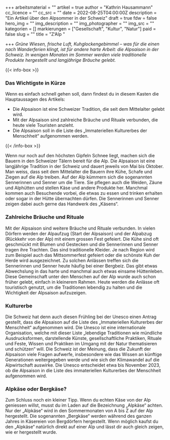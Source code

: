 +++
arbeitsmaterial = ""
artikel = true
author = "Kathrin Hausammann"
cc_licence = ""
cc_src = ""
date = 2022-08-25T04:00:00Z
description = "Ein Artikel über den Alpsommer in der Schweiz"
draft = true
fdw = false
hero_img = ""
img_description = ""
img_photographer = ""
img_src = ""
kategorien = []
markierungen = ["Gesellschaft", "Kultur", "Natur"]
paid = false
slug = ""
title = "Z‘Alp "

+++
_Grüne Wiesen, frische Luft, Kuhglockengebimmel – was für die einen nach Wanderferien klingt, ist für andere harte Arbeit: die Alpsaison in der Schweiz. In wenigen Monaten im Sommer werden viele traditionelle Produkte hergestellt und langjährige Bräuche gelebt._

{{< info-box >}} <h3>Das Wichtigste in Kürze</h3>

<p>Wenn es einfach schnell gehen soll, dann findest du in diesem Kasten die Hauptaussagen des Artikels:</p>

<ul>

<li>Die Alpsaison ist eine Schweizer Tradition, die seit dem Mittelalter gelebt wird.</li>

<li>Mit der Alpsaison sind zahlreiche Bräuche und Rituale verbunden, die heute viele Touristen anzieht.</li>

<li>Die Alpsaison soll in die Liste des „Immateriellen Kulturerbes der Menschheit“ aufgenommen werden.</li>

</ul> {{< /info-box >}}

Wenn nur noch auf den höchsten Gipfeln Schnee liegt, machen sich die Bauern in den Schweizer Tälern bereit für die Alp. Die Alpsaison ist eine langjährige Tradition in der Schweiz und dauert jeweils von Mai bis Oktober. Man weiss, dass seit dem Mittelalter die Bauern ihre Kühe, Schafe und Ziegen auf die Alp treiben. Auf der Alp kümmern sich die sogenannten Sennerinnen und Senner um die Tiere. Sie pflegen auch die Weiden, Zäune und Alphütten und stellen Käse und andere Produkte her. Manchmal kommen auch Besuchende vorbei, die etwas zu essen und trinken erhalten oder sogar in der Hütte übernachten dürfen. Die Sennerinnen und Senner zeigen dabei auch gerne das Handwerk des „Käsens“.

### Zahlreiche Bräuche und Rituale

Mit der Alpsaison sind weitere Bräuche und Rituale verbunden. In vielen Dörfern werden der Alpaufzug (Start der Alpsaison) und der Alpabzug (Rückkehr von der Alp) mit einem grossen Fest gefeiert. Die Kühe sind oft geschmückt mit Blumen und Gestecken und die Sennerinnen und Senner tragen ihre Trachten. Das sind traditionelle Kleider. Je nach Region wird zum Beispiel auch das Mittsommerfest gefeiert oder die schönste Kuh der Herde wird ausgezeichnet. Zu solchen Anlässen treffen sich die Sennerinnen und Senner heute häufig bei einer Bergbeiz. Das gibt etwas Abwechslung in das harte und manchmal auch etwas einsame Hüttenleben. Diese Gemeinschaft unter den Menschen auf der Alp wurde auch schon früher gelebt, einfach in kleinerem Rahmen. Heute werden die Anlässe oft touristisch genutzt, um die Traditionen lebendig zu halten und die Wichtigkeit der Alpsaison aufzuzeigen.

### Kulturerbe

Die Schweiz hat denn auch diesen Frühling bei der Unesco einen Antrag gestellt, dass die Alpsaison auf die Liste des „Immateriellen Kulturerbes der Menschheit“ aufgenommen wird. Die Unesco ist eine internationale Organisation, welche mit dieser Liste „lebendige Traditionen wie mündliche Ausdrucksformen, darstellende Künste, gesellschaftliche Praktiken, Rituale und Feste, Wissen und Praktiken im Umgang mit der Natur thematisieren und schützen“ will. Die Schweiz ist der Meinung, dass die Zukunft der Alpsaison viele Fragen aufwerfe, insbesondere wie das Wissen an künftige Generationen weitergegeben werde und wie sich der Klimawandel auf die Alpwirtschaft auswirke. Die Unesco entscheidet etwa bis November 2023, ob die Alpsaison in die Liste des immateriellen Kulturerbes der Menschheit aufgenommen wird.

### Alpkäse oder Bergkäse?

Zum Schluss noch ein kleiner Tipp. Wenn du echten Käse von der Alp geniessen willst, musst du im Laden auf die Bezeichnung „Alpkäse“ achten. Nur der „Alpkäse“ wird in den Sommermonaten von A bis Z auf der Alp hergestellt. Die sogenannten „Bergkäse“ werden während des ganzen Jahres in Käsereien von Bergdörfern hergestellt. Wenn möglich kaufst du den „Alpkäse“ natürlich direkt auf einer Alp und lässt dir auch gleich zeigen, wie er hergestellt wurde.